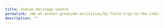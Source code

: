 ```yaml
---
title: Indian Heritage Centre
permalink: /mk-at-anchor-green/mk-activities/k2-field-trip-to-the-indian-heritage-centre/
description: ""
---
```

